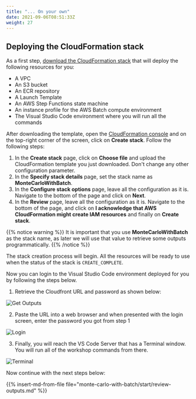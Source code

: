 ```yaml
---
title: "... On your own"
date: 2021-09-06T08:51:33Z
weight: 27
---
```


## Deploying the CloudFormation stack

As a first step, [download the CloudFormation stack](https://raw.githubusercontent.com/awslabs/ec2-spot-workshops/master/content/monte-carlo-with-batch/monte-carlo-with-batch.files/on-your-own.yaml) that will deploy the following resources for you:

- A VPC
- An S3 bucket
- An ECR repository
- A Launch Template
- An AWS Step Functions state machine
- An instance profile for the AWS Batch compute environment
- The Visual Studio Code environment where you will run all the commands

After downloading the template, open the [CloudFormation console](https://console.aws.amazon.com/cloudformation) and on the top-right corner of the screen, click on **Create stack**. Follow the following steps:

1. In the **Create stack** page, click on **Choose file** and upload the CloudFormation template you just downloaded. Don't change any other configuration parameter.
2. In the **Specify stack details** page, set the stack name as **MonteCarloWithBatch**.
3. In the **Configure stack options** page, leave all the configuration as it is. Navigate to the bottom of the page and click on **Next**.
4. In the **Review** page, leave all the configuration as it is. Navigate to the bottom of the page, and click on **I acknowledge that AWS CloudFormation might create IAM resources** and finally on **Create stack**.

{{% notice warning %}}
It is important that you use **MonteCarloWithBatch** as the stack name, as later we will use that value to retrieve some outputs programmatically.
{{% /notice %}}

The stack creation process will begin. All the resources will be ready to use when the status of the stack is `CREATE_COMPLETE`.

Now you can login to the Visual Studio Code environment deployed for you by following the steps below. 

1. Retrieve the Cloudfront URL and password as shown below:

![Get Outputs](/images/montecarlo-with-batch/workshop.001.get-outputs.png)

2. Paste the URL into a web browser and when presented with the login screen, enter the password you got from step 1

![Login](/images/montecarlo-with-batch/workshop.002.code-server-login.png)

3. Finally, you will reach the VS Code Server that has a Terminal window. You will run all of the workshop commands from there.

![Terminal](/images/montecarlo-with-batch/workshop.003.code-server-logged-in.png)

Now continue with the next steps below:

{{% insert-md-from-file file="monte-carlo-with-batch/start/review-outputs.md" %}}